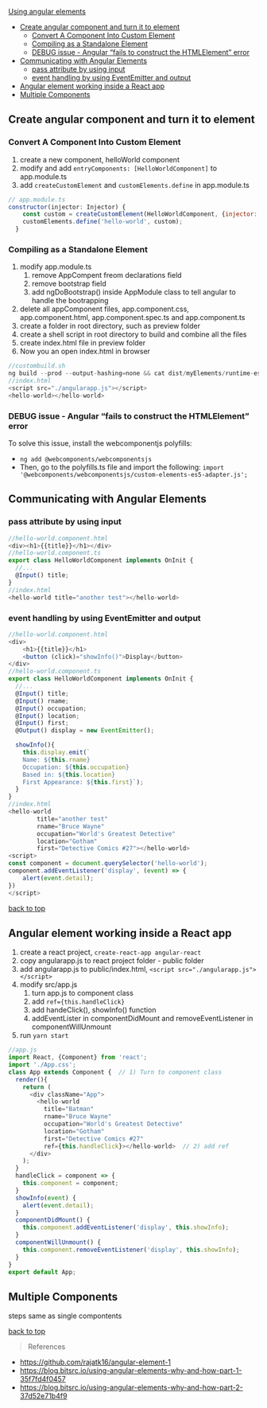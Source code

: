 [Using angular elements](#top)

- [Create angular component and turn it to element](#create-angular-component-and-turn-it-to-element)
  - [Convert A Component Into Custom Element](#convert-a-component-into-custom-element)
  - [Compiling as a Standalone Element](#compiling-as-a-standalone-element)
  - [DEBUG issue - Angular “fails to construct the HTMLElement” error](#debug-issue---angular-fails-to-construct-the-htmlelement-error)
- [Communicating with Angular Elements](#communicating-with-angular-elements)
  - [pass attribute by using input](#pass-attribute-by-using-input)
  - [event handling by using EventEmitter and output](#event-handling-by-using-eventemitter-and-output)
- [Angular element working inside a React app](#angular-element-working-inside-a-react-app)
- [Multiple Components](#multiple-components)

## Create angular component and turn it to element

### Convert A Component Into Custom Element

1. create a new component, helloWorld component
2. modify and add `entryComponents: [HelloWorldComponent]` to app.module.ts
3. add `createCustomElement` and `customElements.define` in app.module.ts

```javascript
// app.module.ts
constructor(injector: Injector) {
    const custom = createCustomElement(HelloWorldComponent, {injector: injector});
    customElements.define('hello-world', custom);
  }
```

### Compiling as a Standalone Element

1. modify app.module.ts
   1. remove AppCompent freom declarations field
   2. remove bootstrap field
   3. add ngDoBootstrap() inside AppModule class to tell angular to handle the bootrapping
2. delete all appComponent files, app.component.css, app.component.html, app.component.spec.ts and app.component.ts
3. create a folder in root directory, such as preview folder
4. create a shell script in root directory to build and combine all the files
5. create index.html file in preview folder
6. Now you an open index.html in browser

```javascript
//custombuild.sh
ng build --prod --output-hashing=none && cat dist/myElements/runtime-es5.js dist/myElements/runtime-es2015.js dist/myElements/polyfills-es5.js dist/myElements/polyfills-es2015.js dist/myElements/main-es5.js dist/myElements/main-es2015.js > preview/angularapp.js
//index.html
<script src="./angularapp.js"></script>
<hello-world></hello-world>
```

### DEBUG issue - Angular “fails to construct the HTMLElement” error

To solve this issue, install the webcomponentjs polyfills:
- `ng add @webcomponents/webcomponentsjs`
- Then, go to the polyfills.ts file and import the following: `import '@webcomponents/webcomponentsjs/custom-elements-es5-adapter.js';`

## Communicating with Angular Elements

### pass attribute by using input

```javascript
//hello-world.component.html
<div><h1>{{title}}</h1></div>
//hello-world.component.ts
export class HelloWorldComponent implements OnInit {
  //...
  @Input() title;
}
//index.html
<hello-world title="another test"></hello-world>
```

### event handling by using EventEmitter and output

```javascript
//hello-world.component.html
<div>
    <h1>{{title}}</h1>
    <button (click)="showInfo()">Display</button>
</div>
//hello-world.component.ts
export class HelloWorldComponent implements OnInit {
  //...
  @Input() title;
  @Input() rname;
  @Input() occupation;
  @Input() location;
  @Input() first;
  @Output() display = new EventEmitter();

  showInfo(){
    this.display.emit(`
    Name: ${this.rname}
    Occupation: ${this.occupation}
    Based in: ${this.location}
    First Appearance: ${this.first}`);
  }
}
//index.html
<hello-world
        title="another test"
        rname="Bruce Wayne"
        occupation="World's Greatest Detective"
        location="Gotham"
        first="Detective Comics #27"></hello-world>
<script>
const component = document.querySelector('hello-world');
component.addEventListener('display', (event) => {
    alert(event.detail);
})
</script>
```

[back to top](#top)

## Angular element working inside a React app

1. create a react project, `create-react-app angular-react`
2. copy angularapp.js to react project folder - public folder
3. add angularapp.js to public/index.html, `<script src="./angularapp.js"></script>`
4. modify src/app.js
   1. turn app.js to component class
   2. add `ref={this.handleClick}`
   3. add handeClick(), showInfo() function
   4. addEventLister in componentDidMount and removeEventListener in componentWillUnmount
5. run `yarn start`

```javascript
//app.js
import React, {Component} from 'react';
import './App.css';
class App extends Component {  // 1) Turn to component class
  render(){
    return (
      <div className="App">
        <hello-world
          title="Batman"
          rname="Bruce Wayne"
          occupation="World's Greatest Detective"
          location="Gotham"
          first="Detective Comics #27"
          ref={this.handleClick}></hello-world>  // 2) add ref
      </div>
    );
  }
  handleClick = component => {
    this.component = component;
  }
  showInfo(event) {
    alert(event.detail);
  }
  componentDidMount() {
    this.component.addEventListener('display', this.showInfo);
  }
  componentWillUnmount() {
    this.component.removeEventListener('display', this.showInfo);
  }
}
export default App;
```

## Multiple Components

steps same as single compontents

[back to top](#top)

> References
- https://github.com/rajatk16/angular-element-1
- https://blog.bitsrc.io/using-angular-elements-why-and-how-part-1-35f7fd4f0457
- https://blog.bitsrc.io/using-angular-elements-why-and-how-part-2-37d52e71b4f9
